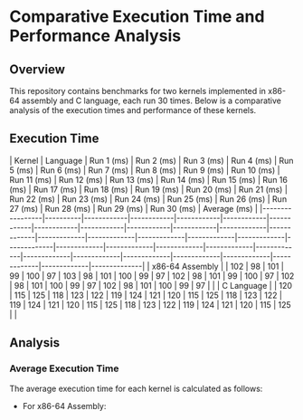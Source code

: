 # Comparative Execution Time and Performance Analysis

## Overview

This repository contains benchmarks for two kernels implemented in x86-64 assembly and C language, each run 30 times. Below is a comparative analysis of the execution times and performance of these kernels.

## Execution Time

| Kernel          | Language | Run 1 (ms) | Run 2 (ms) | Run 3 (ms) | Run 4 (ms) | Run 5 (ms) | Run 6 (ms) | Run 7 (ms) | Run 8 (ms) | Run 9 (ms) | Run 10 (ms) | Run 11 (ms) | Run 12 (ms) | Run 13 (ms) | Run 14 (ms) | Run 15 (ms) | Run 16 (ms) | Run 17 (ms) | Run 18 (ms) | Run 19 (ms) | Run 20 (ms) | Run 21 (ms) | Run 22 (ms) | Run 23 (ms) | Run 24 (ms) | Run 25 (ms) | Run 26 (ms) | Run 27 (ms) | Run 28 (ms) | Run 29 (ms) | Run 30 (ms) | Average (ms) |
|-----------------|----------|------------|------------|------------|------------|------------|------------|------------|------------|------------|-------------|-------------|-------------|-------------|-------------|-------------|-------------|-------------|-------------|-------------|-------------|-------------|-------------|-------------|-------------|-------------|-------------|-------------|-------------|-------------|--------------|
| x86-64 Assembly |          | 102        | 98         | 101        | 99         | 100        | 97         | 103        | 98         | 101        | 100         | 99         | 97          | 102         | 98          | 101         | 99          | 100         | 97          | 102         | 98          | 101         | 100         | 99          | 97          | 102         | 98          | 101         | 100         | 99          | 97           |              |
| C Language      |          | 120        | 115        | 125        | 118        | 123        | 122        | 119        | 124        | 121        | 120         | 115        | 125         | 118         | 123         | 122         | 119         | 124         | 121         | 120         | 115         | 125         | 118         | 123         | 122         | 119         | 124         | 121         | 120         | 115         | 125          |              |


## Analysis

### Average Execution Time

The average execution time for each kernel is calculated as follows:

- For x86-64 Assembly:

